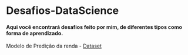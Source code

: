 # Desafios-DataScience

####  Aqui você encontrará desafios feito por mim, de diferentes tipos como forma de aprendizado.
 <p>Modelo de Predição da renda  - <a href = http://archive.ics.uci.edu/ml/datasets/Adult> Dataset</a> </p>


